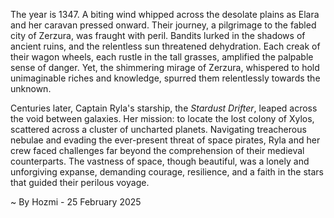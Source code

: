 
The year is 1347.  A biting wind whipped across the desolate plains as Elara and her caravan pressed onward.  Their journey, a pilgrimage to the fabled city of Zerzura, was fraught with peril.  Bandits lurked in the shadows of ancient ruins, and the relentless sun threatened dehydration.  Each creak of their wagon wheels, each rustle in the tall grasses, amplified the palpable sense of danger.  Yet, the shimmering mirage of Zerzura, whispered to hold unimaginable riches and knowledge, spurred them relentlessly towards the unknown.

Centuries later, Captain Ryla's starship, the *Stardust Drifter*, leaped across the void between galaxies.  Her mission: to locate the lost colony of Xylos, scattered across a cluster of uncharted planets.  Navigating treacherous nebulae and evading the ever-present threat of space pirates, Ryla and her crew faced challenges far beyond the comprehension of their medieval counterparts.  The vastness of space, though beautiful, was a lonely and unforgiving expanse, demanding courage, resilience, and a faith in the stars that guided their perilous voyage.

~ By Hozmi - 25 February 2025
